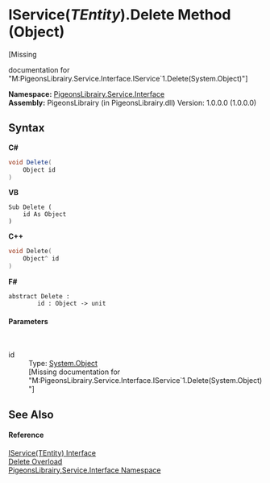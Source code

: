 # IService(*TEntity*).Delete Method (Object)
 

\[Missing <summary> documentation for "M:PigeonsLibrairy.Service.Interface.IService`1.Delete(System.Object)"\]

**Namespace:**&nbsp;<a href="b0fc0eda-b7b1-0d3d-2267-0fd4766ff20d">PigeonsLibrairy.Service.Interface</a><br />**Assembly:**&nbsp;PigeonsLibrairy (in PigeonsLibrairy.dll) Version: 1.0.0.0 (1.0.0.0)

## Syntax

**C#**<br />
``` C#
void Delete(
	Object id
)
```

**VB**<br />
``` VB
Sub Delete ( 
	id As Object
)
```

**C++**<br />
``` C++
void Delete(
	Object^ id
)
```

**F#**<br />
``` F#
abstract Delete : 
        id : Object -> unit 

```


#### Parameters
&nbsp;<dl><dt>id</dt><dd>Type: <a href="http://msdn2.microsoft.com/en-us/library/e5kfa45b" target="_blank">System.Object</a><br />\[Missing <param name="id"/> documentation for "M:PigeonsLibrairy.Service.Interface.IService`1.Delete(System.Object)"\]</dd></dl>

## See Also


#### Reference
<a href="2968df4d-a1dc-aae6-f9e7-e1e48a569370">IService(TEntity) Interface</a><br /><a href="92e6e7da-8fb2-233d-cb7c-274a608a9c41">Delete Overload</a><br /><a href="b0fc0eda-b7b1-0d3d-2267-0fd4766ff20d">PigeonsLibrairy.Service.Interface Namespace</a><br />